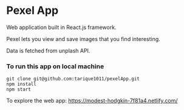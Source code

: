 # Pexel App

Web application built in React.js framework.

Pexel lets you view and save images that you find interesting.


Data is fetched from unplash API.

### To run this app on local machine

```
git clone git@github.com:tarique1011/pexelApp.git
npm install
npm start
```
To explore the web app: https://modest-hodgkin-7f81a4.netlify.com/
